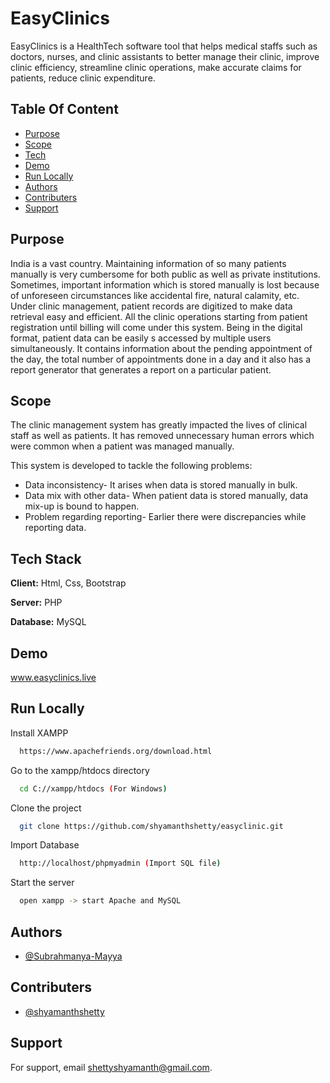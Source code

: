 
# EasyClinics

EasyClinics is a HealthTech software tool that helps medical staffs such as doctors, nurses, and clinic assistants to better manage their clinic, improve clinic efficiency, streamline clinic operations, make accurate claims for patients, reduce clinic expenditure.


## Table Of Content

- [Purpose](#Purpose)
- [Scope](#Scope)
- [Tech](#Tech-Stack)
- [Demo](#Demo)
- [Run Locally](#Run-Locally)
- [Authors](#Authors)
- [Contributers](#Contributers)
- [Support](#Support)
## Purpose

India is a vast country. Maintaining information of so many patients manually is very cumbersome for both public as well as private institutions. Sometimes, important information which is stored manually is lost because of unforeseen circumstances like accidental fire, natural calamity, etc. Under clinic management, patient records are digitized to make data retrieval easy and efficient. All the clinic operations starting from patient registration until billing will come under this system. Being in the digital format, patient data can be easily s accessed by multiple users simultaneously. It contains information about the pending appointment of the day, the total number of appointments done in a day and it also has a report generator that generates a report on a particular patient.


## Scope

The clinic management system has greatly impacted the lives of clinical staff as well as patients. It has removed unnecessary human errors which were common when a patient was managed manually.

This system is developed to tackle the following problems:

- Data inconsistency- It arises when data is stored manually in bulk.
- Data mix with other data- When patient data is stored manually, data mix-up is bound to happen.
- Problem regarding reporting- Earlier there were discrepancies while reporting data.
## Tech Stack

**Client:** Html, Css, Bootstrap

**Server:** PHP

**Database:** MySQL


## Demo

www.easyclinics.live


## Run Locally

Install XAMPP
```bash
  https://www.apachefriends.org/download.html
```

Go to the xampp/htdocs directory
```bash
  cd C://xampp/htdocs (For Windows)
```
Clone the project

```bash
  git clone https://github.com/shyamanthshetty/easyclinic.git
```

Import Database

```bash
  http://localhost/phpmyadmin (Import SQL file)
```

Start the server

```bash
  open xampp -> start Apache and MySQL
```


## Authors

- [@Subrahmanya-Mayya](https://www.github.com/Subrahmanya-Mayya)


## Contributers

- [@shyamanthshetty](https://www.github.com/shyamanthshetty)



## Support

For support, email shettyshyamanth@gmail.com.

